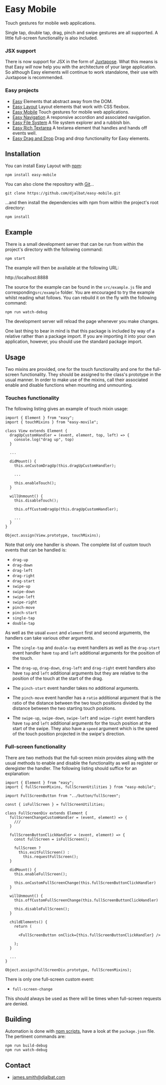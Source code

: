 # Easy Mobile

Touch gestures for mobile web applications.

Single tap, double tap, drag, pinch and swipe gestures are all supported. 
A little full-screen functionality is also included.

### JSX support

There is now support for JSX in the form of [Juxtapose](https://github.com/djalbat/Juxtapose). What this means is that Easy *will* now help you with the architecture of your large application. So although Easy elements will continue to work standalone, their use with Juxtapose is recommended.

### Easy projects

- [Easy](https://github.com/djalbat/easy) Elements that abstract away from the DOM.
- [Easy Layout](https://github.com/djalbat/easy-layout) Layout elements that work with CSS flexbox.
- [Easy Mobile](https://github.com/djalbat/easy-mobile) Touch gestures for mobile web applications.
- [Easy Navigation](https://github.com/djalbat/easy-navigation) A responsive accordion and associated navigation.
- [Easy File System](https://github.com/djalbat/easy-file-system) A file system explorer and a rubbish bin.
- [Easy Rich Textarea](https://github.com/djalbat/easy-richtextarea) A textarea element that handles and hands off events well.
- [Easy Drag and Drop](https://github.com/djalbat/easy-drag-and-drop) Drag and drop functionality for Easy elements.

## Installation

You can install Easy Layout with [npm](https://www.npmjs.com/):

    npm install easy-mobile

You can also clone the repository with [Git](https://git-scm.com/)...

    git clone https://github.com/djalbat/easy-mobile.git

...and then install the dependencies with npm from within the project's root directory:

    npm install

## Example

There is a small development server that can be run from within the project's directory with the following command:

    npm start

The example will then be available at the following URL:

http://localhost:8888

The source for the example can be found in the `src/example.js` file and corresponding`src/example` folder. You are encouraged to try the example whilst reading what follows. You can rebuild it on the fly with the following command:

    npm run watch-debug

The development server will reload the page whenever you make changes.

One last thing to bear in mind is that this package is included by way of a relative rather than a package import. If you are importing it into your own application, however, you should use the standard package import.

## Usage

Two mixins are provided, one for the touch functionality and one for the full-screen functionality.
They should be assigned to the class's prototype in the usual manner.
In order to make use of the mixins, call their associated enable and disable functions when mounting and unmounting.

### Touches functionality

The following listing gives an example of touch mixin usage:

```
import { Element } from "easy";
import { touchMixins } from "easy-movile";

class View extends Element {
  dragUpCustomHandler = (event, element, top, left) => {
    console.log("drag up", top)
  }

  ...

  didMount() {
    this.onCustomDragUp(this.dragUpCustomHandler);
    
    ...

    this.enableTouch();
  }

  willUnmount() {
    this.disableTouch();

    this.offCustomDragUp(this.dragUpCustomHandler);
    
    ...
  }
}

Object.assign(View.prototype, touchMixins);
```

Note that only one handler is shown. 
The complete list of custom touch events that can be handled is:

* `drag-up`
* `drag-down`
* `drag-left`
* `drag-right`
* `drag-start`
* `swipe-up`
* `swipe-down`
* `swipe-left`
* `swipe-right`
* `pinch-move`
* `pinch-start`
* `single-tap`
* `double-tap`

As well as the usual `event` and `element` first and second arguments, the handlers can take various other arguments.

* The `single-tap` and `double-tap` event handlers as well as the `drag-start` event handler have `top` and `left` additional arguments for the position of the touch.
 
* The `drag-up`, `drag-down`, `drag-left` and `drag-right` event handlers also have `top` and `left` additional arguments but they are relative to the position of the touch at the start of the drag.
 
* The `pinch-start` event handler takes no additional arguments.
 
* The `pinch-move` event handler has a `ratio` additional argument that is the ratio of the distance between the two touch positions divided by the distance between the two starting touch positions.
 
* The `swipe-up`, `swipe-down`, `swipe-left` and `swipe-right` event handlers have `top` and `left` additional arguments for the touch position at the start of the swipe. They also have a `speed` argument which is the speed of the touch position projected in the swipe's direction.

### Full-screen functionality

There are two methods that the full-screen mixin provides along with the usual methods to enable and disable the functionality as well as register or deregister the handler.
The following listing should suffice for an explanation:

```
import { Element } from "easy";
import { fullScreenMixins, fullScreenUtilities } from "easy-mobile";

import FullScreenButton from "../button/fullScreen";

const { isFullScreen } = fullScreenUtilities;

class FullScreenDiv extends Element {
  fullScreenChangeCustomHandler = (event, element) => {
    ///
  }

  fullScreenButtonClickHandler = (event, element) => {
    const fullScreen = isFullScreen();

    fullScreen ?
      this.exitFullScreen() :
        this.requestFullScreen();
  }

  didMount() {
    this.enableFullScreen();

    this.onCustomFullScreenChange(this.fullScreenButtonClickHandler)
  }

  willUnmount() {
    this.offCustomFullScreenChange(this.fullScreenButtonClickHandler)

    this.disableFullScreen();
  }

  childElements() {
    return (

      <FullScreenButton onClick={this.fullScreenButtonClickHandler} />

    );
  }

  ...
}

Object.assign(FullScreenDiv.prototype, fullScreenMixins);
```

There is only one full-screen custom event:

* `full-screen-change`

This should always be used as there will be times when full-screen requests are denied.

## Building

Automation is done with [npm scripts](https://docs.npmjs.com/misc/scripts), have a look at the `package.json` file. The pertinent commands are:

    npm run build-debug
    npm run watch-debug

## Contact

* james.smith@djalbat.com

